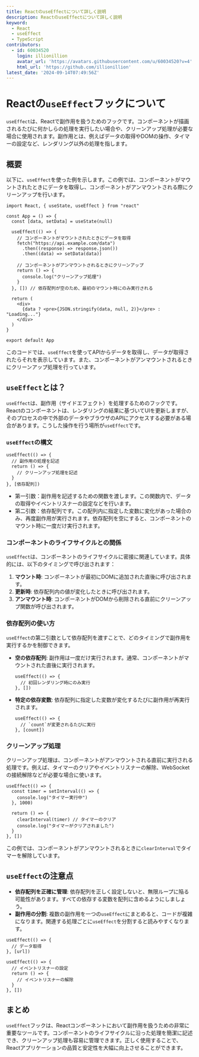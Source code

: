 ```yaml
---
title: ReactのuseEffectについて詳しく説明
description: ReactのuseEffectについて詳しく説明
keyword:
  - React
  - useEffect
  - TypeScript
contributors:
  - id: 60034520
    login: illionillion
    avatar_url: 'https://avatars.githubusercontent.com/u/60034520?v=4'
    html_url: 'https://github.com/illionillion'
latest_date: '2024-09-14T07:49:56Z'
---
```


# Reactの`useEffect`フックについて

`useEffect`は、Reactで副作用を扱うためのフックです。コンポーネントが描画されるたびに何かしらの処理を実行したい場合や、クリーンアップ処理が必要な場合に使用されます。副作用とは、例えばデータの取得やDOMの操作、タイマーの設定など、レンダリング以外の処理を指します。

## 概要

以下に、`useEffect`を使った例を示します。この例では、コンポーネントがマウントされたときにデータを取得し、コンポーネントがアンマウントされる際にクリーンアップを行います。

```tsx
import React, { useState, useEffect } from "react"

const App = () => {
  const [data, setData] = useState(null)

  useEffect(() => {
    // コンポーネントがマウントされたときにデータを取得
    fetch("https://api.example.com/data")
      .then((response) => response.json())
      .then((data) => setData(data))

    // コンポーネントがアンマウントされるときにクリーンアップ
    return () => {
      console.log("クリーンアップ処理")
    }
  }, []) // 依存配列が空のため、最初のマウント時にのみ実行される

  return (
    <div>
      {data ? <pre>{JSON.stringify(data, null, 2)}</pre> : "Loading..."}
    </div>
  )
}

export default App
```

このコードでは、`useEffect`を使ってAPIからデータを取得し、データが取得されたらそれを表示しています。また、コンポーネントがアンマウントされるときにクリーンアップ処理を行っています。

## `useEffect`とは？

`useEffect`は、副作用（サイドエフェクト）を処理するためのフックです。Reactのコンポーネントは、レンダリングの結果に基づいてUIを更新しますが、そのプロセスの中で外部のデータやブラウザのAPIにアクセスする必要がある場合があります。こうした操作を行う場所が`useEffect`です。

### `useEffect`の構文

```tsx
useEffect(() => {
  // 副作用の処理を記述
  return () => {
    // クリーンアップ処理を記述
  }
}, [依存配列])
```

- 第一引数：副作用を記述するための関数を渡します。この関数内で、データの取得やイベントリスナーの設定などを行います。
- 第二引数：依存配列です。この配列内に指定した変数に変化があった場合のみ、再度副作用が実行されます。依存配列を空にすると、コンポーネントのマウント時に一度だけ実行されます。

### コンポーネントのライフサイクルとの関係

`useEffect`は、コンポーネントのライフサイクルに密接に関連しています。具体的には、以下のタイミングで呼び出されます：

1. **マウント時**: コンポーネントが最初にDOMに追加された直後に呼び出されます。
2. **更新時**: 依存配列内の値が変化したときに呼び出されます。
3. **アンマウント時**: コンポーネントがDOMから削除される直前にクリーンアップ関数が呼び出されます。

### 依存配列の使い方

`useEffect`の第二引数として依存配列を渡すことで、どのタイミングで副作用を実行するかを制御できます。

- **空の依存配列**: 副作用は一度だけ実行されます。通常、コンポーネントがマウントされた直後に実行されます。

  ```tsx
  useEffect(() => {
    // 初回レンダリング時にのみ実行
  }, [])
  ```

- **特定の依存変数**: 依存配列に指定した変数が変化するたびに副作用が再実行されます。

  ```tsx
  useEffect(() => {
    // `count`が変更されるたびに実行
  }, [count])
  ```

### クリーンアップ処理

クリーンアップ処理は、コンポーネントがアンマウントされる直前に実行される処理です。例えば、タイマーのクリアやイベントリスナーの解除、WebSocketの接続解除などが必要な場合に使います。

```tsx
useEffect(() => {
  const timer = setInterval(() => {
    console.log("タイマー実行中")
  }, 1000)

  return () => {
    clearInterval(timer) // タイマーのクリア
    console.log("タイマーがクリアされました")
  }
}, [])
```

この例では、コンポーネントがアンマウントされるときに`clearInterval`でタイマーを解除しています。

## `useEffect`の注意点

- **依存配列を正確に管理**: 依存配列を正しく設定しないと、無限ループに陥る可能性があります。すべての依存する変数を配列に含めるようにしましょう。
- **副作用の分割**: 複数の副作用を一つの`useEffect`にまとめると、コードが複雑になります。関連する処理ごとに`useEffect`を分割すると読みやすくなります。

```tsx
useEffect(() => {
  // データ取得
}, [url])

useEffect(() => {
  // イベントリスナーの設定
  return () => {
    // イベントリスナーの解除
  }
}, [])
```

## まとめ

`useEffect`フックは、Reactコンポーネントにおいて副作用を扱うための非常に重要なツールです。コンポーネントのライフサイクルに沿った処理を簡潔に記述でき、クリーンアップ処理も容易に管理できます。正しく使用することで、Reactアプリケーションの品質と安定性を大幅に向上させることができます。
